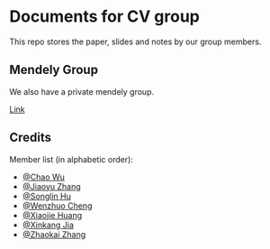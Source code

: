 # Documents for CV group

This repo stores the paper, slides and notes by our group members.


## Mendely Group

We also have a private mendely group.

[Link](https://www.mendeley.com/community/zju-cv-group/)

## Credits

Member list (in alphabetic order):
- [@Chao Wu](https://github.com/wuchaozju)
- [@Jiaoyu Zhang](https://github.com/JiaoYuZhang)
- [@Songlin Hu](https://github.com/lonelypine)
- [@Wenzhuo Cheng](https://github.com/cwzcwz)
- [@Xiaojie Huang](https://github.com/Student-HXJ)
- [@Xinkang Jia](https://github.com/Ereebay)
- [@Zhaokai Zhang](https://github.com/jason2zhang)